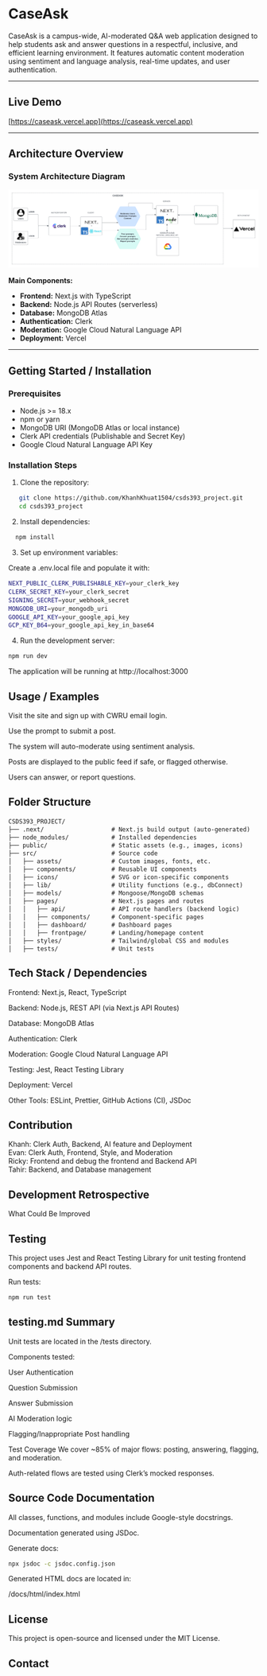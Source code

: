 # CaseAsk

CaseAsk is a campus-wide, AI-moderated Q&A web application designed to help students ask and answer questions in a respectful, inclusive, and efficient learning environment. It features automatic content moderation using sentiment and language analysis, real-time updates, and user authentication. 

---

## Live Demo

[https://caseask.vercel.app](https://caseask.vercel.app)

---

## Architecture Overview

### System Architecture Diagram

![Architecture Diagram](./public/architecture.png)

**Main Components:**
- **Frontend:** Next.js with TypeScript
- **Backend:** Node.js API Routes (serverless)
- **Database:** MongoDB Atlas
- **Authentication:** Clerk
- **Moderation:** Google Cloud Natural Language API
- **Deployment:** Vercel

---

## Getting Started / Installation

### Prerequisites

- Node.js >= 18.x
- npm or yarn
- MongoDB URI (MongoDB Atlas or local instance)
- Clerk API credentials (Publishable and Secret Key)
- Google Cloud Natural Language API Key

### Installation Steps

1. Clone the repository:

   
```bash
   git clone https://github.com/KhanhKhuat1504/csds393_project.git
   cd csds393_project
```

2. Install dependencies:
```bash
  npm install
```
3. Set up environment variables:

Create a .env.local file and populate it with:

```bash
NEXT_PUBLIC_CLERK_PUBLISHABLE_KEY=your_clerk_key
CLERK_SECRET_KEY=your_clerk_secret
SIGNING_SECRET=your_webhook_secret
MONGODB_URI=your_mongodb_uri
GOOGLE_API_KEY=your_google_api_key
GCP_KEY_B64=your_google_api_key_in_base64
```

4. Run the development server:

```bash
npm run dev
```

The application will be running at http://localhost:3000

## Usage / Examples

Visit the site and sign up with CWRU email login.

Use the prompt to submit a post.

The system will auto-moderate using sentiment analysis.

Posts are displayed to the public feed if safe, or flagged otherwise.

Users can answer, or report questions.

## Folder Structure

```
CSDS393_PROJECT/
├── .next/                   # Next.js build output (auto-generated)
├── node_modules/            # Installed dependencies
├── public/                  # Static assets (e.g., images, icons)
├── src/                     # Source code
│   ├── assets/              # Custom images, fonts, etc.
│   ├── components/          # Reusable UI components
│   ├── icons/               # SVG or icon-specific components
│   ├── lib/                 # Utility functions (e.g., dbConnect)
│   ├── models/              # Mongoose/MongoDB schemas
│   ├── pages/               # Next.js pages and routes
│   │   ├── api/             # API route handlers (backend logic)
│   │   ├── components/      # Component-specific pages
│   │   ├── dashboard/       # Dashboard pages
│   │   ├── frontpage/       # Landing/homepage content
│   ├── styles/              # Tailwind/global CSS and modules
│   ├── tests/               # Unit tests
```
  


## Tech Stack / Dependencies  
Frontend: Next.js, React, TypeScript  

Backend: Node.js, REST API (via Next.js API Routes) 

Database: MongoDB Atlas 

Authentication: Clerk   

Moderation: Google Cloud Natural Language API 

Testing: Jest, React Testing Library  

Deployment: Vercel  

Other Tools: ESLint, Prettier, GitHub Actions (CI), JSDoc 

## Contribution

Khanh: Clerk Auth, Backend, AI feature and Deployment   
Evan: Clerk Auth, Frontend, Style, and Moderation   
Ricky: Frontend and debug the frontend and Backend API     
Tahir: Backend, and Database management   

## Development Retrospective
What Could Be Improved

## Testing
This project uses Jest and React Testing Library for unit testing frontend components and backend API routes.

Run tests:

```bash
npm run test
```

## testing.md Summary
Unit tests are located in the /tests directory.

Components tested:

User Authentication

Question Submission

Answer Submission

AI Moderation logic

Flagging/Inappropriate Post handling

Test Coverage
We cover ~85% of major flows: posting, answering, flagging, and moderation.

Auth-related flows are tested using Clerk’s mocked responses.

## Source Code Documentation
All classes, functions, and modules include Google-style docstrings.

Documentation generated using JSDoc.

Generate docs:
```bash
npx jsdoc -c jsdoc.config.json
```

Generated HTML docs are located in:

/docs/html/index.html


## License
This project is open-source and licensed under the MIT License.

## Contact


